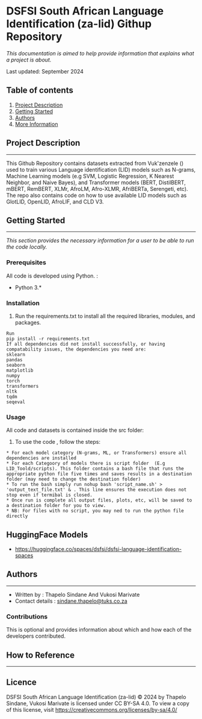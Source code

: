 DSFSI South African Language Identification (za-lid) Githup Repository
==============================

_This documentation is aimed to help provide information that explains what a project is about._

Last updated: September 2024

## Table of contents 

1. [Project Description](#project-description) 
2. [Getting Started](#getting-started)
3. [Authors](#authors)
4. [More Information](#more-information)

## Project Description 
-----------

This Github Repository contains datasets extracted from Vuk'zenzele () used to train various Language identification (LID) models such as N-grams, Machine Learning models (e.g SVM, Logistic Regression, K Nearest Neighbor, and Naive Bayes), and Transformer models (BERT, DistilBERT, mBERT, RemBERT, XLMr, AfroLM, Afro-XLMR, AfriBERTa, Serengeti, etc). The repo also contains code on how to use available LID models such as GlotLID, OpenLID, AfroLIF, and CLD V3.

## Getting Started
-----------
_This section provides the necessary information for a user to be able to run the code locally._

### Prerequisites 

All code is developed using Python.  : 

- Python 3.* 

### Installation 

1. Run the requirements.txt to install all the required libraries, modules, and packages.  

```
Run
pip install -r requirements.txt 
If all dependencies did not install successfully, or having compatability issues, the dependencies you need are:
sklearn
pandas
seaborn
matplotlib
numpy 
torch
transformers
nltk
tqdm
seqeval

```

### Usage 

All code and datasets is contained inside the src folder: 

1. To use the code , follow the steps: 

```
* For each model category (N-grams, ML, or Transformers) ensure all dependencies are installed
* For each Categoory of models there is script folder  (E.g LID_Toold/scripts). This folder contains a bash file that runs the appropriate python file five times and saves results in a destination folder (may need to change the destination folder)
* To run the bash simply run nohup bash 'script_name.sh' > 'output_text_file.txt' & . This line ensures the execution does not stop even if termibal is closed.
* Once run is complete all output files, plots, etc, will be saved to a destination folder for you to view.
* NB: For files with no script, you may ned to run the python file directly

```
## HuggingFace Models
* https://huggingface.co/spaces/dsfsi/dsfsi-language-identification-spaces
## Authors 
-----------

* Written by : Thapelo Sindane And Vukosi Marivate
* Contact details : sindane.thapelo@tuks.co.za

### Contributions  

This is optional and provides information about which  and how each of the developers contributed. 

## How to Reference 
---------

## Licence

DSFSI South African Language Identification (za-lid) © 2024 by Thapelo Sindane, Vukosi Marivate is licensed under CC BY-SA 4.0. To view a copy of this license, visit https://creativecommons.org/licenses/by-sa/4.0/
